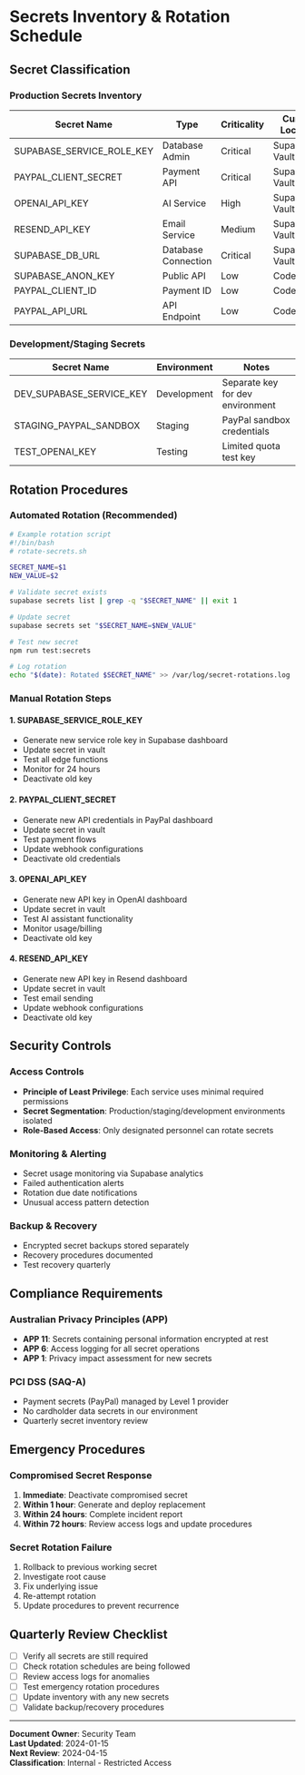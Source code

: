 # Secrets Inventory & Rotation Schedule

## Secret Classification

### Production Secrets Inventory

| Secret Name | Type | Criticality | Current Location | Rotation Frequency | Last Rotated | Next Due |
|-------------|------|-------------|------------------|-------------------|--------------|----------|
| SUPABASE_SERVICE_ROLE_KEY | Database Admin | Critical | Supabase Vault | 90 days | 2024-01-15 | 2024-04-15 |
| PAYPAL_CLIENT_SECRET | Payment API | Critical | Supabase Vault | 180 days | 2024-01-01 | 2024-07-01 |
| OPENAI_API_KEY | AI Service | High | Supabase Vault | 90 days | 2024-02-01 | 2024-05-01 |
| RESEND_API_KEY | Email Service | Medium | Supabase Vault | 180 days | 2024-01-20 | 2024-07-20 |
| SUPABASE_DB_URL | Database Connection | Critical | Supabase Vault | On-demand | - | - |
| SUPABASE_ANON_KEY | Public API | Low | Code/Public | Never | - | - |
| PAYPAL_CLIENT_ID | Payment ID | Low | Code/Public | Never | - | - |
| PAYPAL_API_URL | API Endpoint | Low | Code/Public | Never | - | - |

### Development/Staging Secrets

| Secret Name | Environment | Notes |
|-------------|-------------|-------|
| DEV_SUPABASE_SERVICE_KEY | Development | Separate key for dev environment |
| STAGING_PAYPAL_SANDBOX | Staging | PayPal sandbox credentials |
| TEST_OPENAI_KEY | Testing | Limited quota test key |

## Rotation Procedures

### Automated Rotation (Recommended)
```bash
# Example rotation script
#!/bin/bash
# rotate-secrets.sh

SECRET_NAME=$1
NEW_VALUE=$2

# Validate secret exists
supabase secrets list | grep -q "$SECRET_NAME" || exit 1

# Update secret
supabase secrets set "$SECRET_NAME=$NEW_VALUE"

# Test new secret
npm run test:secrets

# Log rotation
echo "$(date): Rotated $SECRET_NAME" >> /var/log/secret-rotations.log
```

### Manual Rotation Steps

#### 1. SUPABASE_SERVICE_ROLE_KEY
- Generate new service role key in Supabase dashboard
- Update secret in vault
- Test all edge functions
- Monitor for 24 hours
- Deactivate old key

#### 2. PAYPAL_CLIENT_SECRET
- Generate new API credentials in PayPal dashboard
- Update secret in vault
- Test payment flows
- Update webhook configurations
- Deactivate old credentials

#### 3. OPENAI_API_KEY
- Generate new API key in OpenAI dashboard
- Update secret in vault
- Test AI assistant functionality
- Monitor usage/billing
- Deactivate old key

#### 4. RESEND_API_KEY
- Generate new API key in Resend dashboard
- Update secret in vault
- Test email sending
- Update webhook configurations
- Deactivate old key

## Security Controls

### Access Controls
- **Principle of Least Privilege**: Each service uses minimal required permissions
- **Secret Segmentation**: Production/staging/development environments isolated
- **Role-Based Access**: Only designated personnel can rotate secrets

### Monitoring & Alerting
- Secret usage monitoring via Supabase analytics
- Failed authentication alerts
- Rotation due date notifications
- Unusual access pattern detection

### Backup & Recovery
- Encrypted secret backups stored separately
- Recovery procedures documented
- Test recovery quarterly

## Compliance Requirements

### Australian Privacy Principles (APP)
- **APP 11**: Secrets containing personal information encrypted at rest
- **APP 6**: Access logging for all secret operations
- **APP 1**: Privacy impact assessment for new secrets

### PCI DSS (SAQ-A)
- Payment secrets (PayPal) managed by Level 1 provider
- No cardholder data secrets in our environment
- Quarterly secret inventory review

## Emergency Procedures

### Compromised Secret Response
1. **Immediate**: Deactivate compromised secret
2. **Within 1 hour**: Generate and deploy replacement
3. **Within 24 hours**: Complete incident report
4. **Within 72 hours**: Review access logs and update procedures

### Secret Rotation Failure
1. Rollback to previous working secret
2. Investigate root cause
3. Fix underlying issue
4. Re-attempt rotation
5. Update procedures to prevent recurrence

## Quarterly Review Checklist

- [ ] Verify all secrets are still required
- [ ] Check rotation schedules are being followed
- [ ] Review access logs for anomalies
- [ ] Test emergency rotation procedures
- [ ] Update inventory with any new secrets
- [ ] Validate backup/recovery procedures

---
**Document Owner**: Security Team  
**Last Updated**: 2024-01-15  
**Next Review**: 2024-04-15  
**Classification**: Internal - Restricted Access